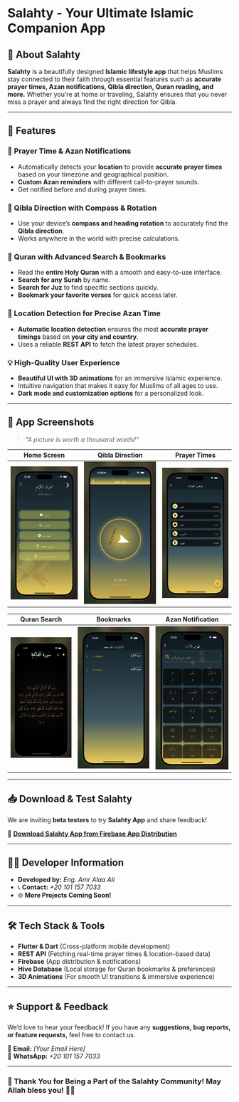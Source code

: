 # Salahty - Your Ultimate Islamic Companion App

## 🕌 About Salahty
**Salahty** is a beautifully designed **Islamic lifestyle app** that helps Muslims stay connected to their faith through essential features such as **accurate prayer times, Azan notifications, Qibla direction, Quran reading, and more.** Whether you're at home or traveling, Salahty ensures that you never miss a prayer and always find the right direction for Qibla.

---

## 🌟 Features

### **🕋 Prayer Time & Azan Notifications**
- Automatically detects your **location** to provide **accurate prayer times** based on your timezone and geographical position.
- **Custom Azan reminders** with different call-to-prayer sounds.
- Get notified before and during prayer times.

### **🧭 Qibla Direction with Compass & Rotation**
- Use your device’s **compass and heading rotation** to accurately find the **Qibla direction**.
- Works anywhere in the world with precise calculations.

### **📖 Quran with Advanced Search & Bookmarks**
- Read the **entire Holy Quran** with a smooth and easy-to-use interface.
- **Search for any Surah** by name.
- **Search for Juz** to find specific sections quickly.
- **Bookmark your favorite verses** for quick access later.

### **📍 Location Detection for Precise Azan Time**
- **Automatic location detection** ensures the most **accurate prayer timings** based on **your city and country**.
- Uses a reliable **REST API** to fetch the latest prayer schedules.

### **💡 High-Quality User Experience**
- **Beautiful UI with 3D animations** for an immersive Islamic experience.
- Intuitive navigation that makes it easy for Muslims of all ages to use.
- **Dark mode and customization options** for a personalized look.

---

## 📸 App Screenshots

> _"A picture is worth a thousand words!"_

| Home Screen | Qibla Direction                    | Prayer Times                             |
|------------|------------------------------------|------------------------------------------|
| ![Home](assets/layouts/home.png) | ![Qibla](assets/layouts/qibla.png) | ![Prayer Times](assets/layouts/azan.png) |

| Quran Search                       | Bookmarks                                   | Azan Notification                     |
|------------------------------------|---------------------------------------------|---------------------------------------|
| ![Quran](assets/layouts/Quran.png) | ![Bookmarks](assets/layouts/bookmarked.png) | ![search](assets/layouts/search2.png) |

---

## 📥 Download & Test Salahty
We are inviting **beta testers** to try **Salahty App** and share feedback!

🔗 **[Download Salahty App from Firebase App Distribution](https://appdistribution.firebase.dev/i/3cf1a92d23a61792)**

---

## 👨‍💻 Developer Information
- **Developed by:** *Eng. Amr Alaa Ali*
- 📞 **Contact:** *+20 101 157 7033*
- 🌐 **More Projects Coming Soon!**

---

## 🛠️ Tech Stack & Tools
- **Flutter & Dart** (Cross-platform mobile development)
- **REST API** (Fetching real-time prayer times & location-based data)
- **Firebase** (App distribution & notifications)
- **Hive Database** (Local storage for Quran bookmarks & preferences)
- **3D Animations** (For smooth UI transitions & immersive experience)

---

## ⭐ Support & Feedback
We’d love to hear your feedback! If you have any **suggestions, bug reports, or feature requests**, feel free to contact us.

📩 **Email:** *[Your Email Here]*  
📱 **WhatsApp:** *+20 101 157 7033*

---

### 🙌 Thank You for Being a Part of the Salahty Community! May Allah bless you! 🌙✨

